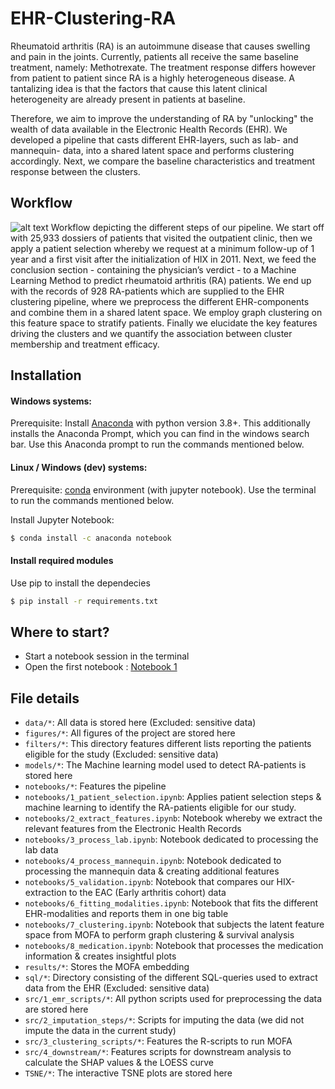# EHR-Clustering-RA
Rheumatoid arthritis (RA) is an autoimmune disease that causes swelling and pain in the joints. Currently, patients all receive the same baseline treatment, namely: Methotrexate. The treatment response differs however from patient to patient since RA is a highly heterogeneous disease.  A tantalizing idea is that the factors that cause this latent clinical heterogeneity are already present in patients at baseline.

Therefore, we aim to improve the understanding of RA by "unlocking" the wealth of data available in the Electronic Health Records (EHR). We developed a pipeline that casts different EHR-layers, such as lab- and mannequin- data, into a shared latent space and performs clustering accordingly. Next, we compare the baseline characteristics and treatment response between the clusters.

## Workflow
![alt text](https://github.com/levrex/EHR-Clustering-RA/blob/main/figures/md/fig2_workflow.png?raw=true)
Workflow depicting the different steps of our pipeline. We start off with 25,933 dossiers of patients that visited the outpatient clinic, then we apply a patient selection whereby we request at a minimum follow-up of 1 year and a first visit after the initialization of HIX in 2011. Next, we feed the conclusion section - containing the physician’s verdict - to a Machine Learning Method to predict rheumatoid arthritis (RA) patients. We end up with the records of 928 RA-patients which are supplied to the EHR clustering pipeline, where we preprocess the different EHR-components and combine them in a shared latent space. We employ graph clustering on this feature space to stratify patients. Finally we elucidate the key features driving the clusters and we quantify the association between cluster membership and treatment efficacy.


## Installation

#### Windows systems:
Prerequisite: Install [Anaconda](https://www.anaconda.com/distribution/) with python version 3.8+. This additionally installs the Anaconda Prompt, which you can find in the windows search bar. Use this Anaconda prompt to run the commands mentioned below.

#### Linux / Windows (dev) systems:
Prerequisite: [conda](https://docs.conda.io/projects/conda/en/latest/user-guide/install/index.html) environment (with jupyter notebook). Use the terminal to run the commands mentioned below.

Install Jupyter Notebook:
```sh
$ conda install -c anaconda notebook
```

#### Install required modules
Use pip to install the dependecies

```sh
$ pip install -r requirements.txt
```

## Where to start?
- Start a notebook session in the terminal 
- Open the first notebook : 
[Notebook 1](notebooks/1_patient_selection.ipynb)

## File details
* `data/*`: All data is stored here (Excluded: sensitive data)
* `figures/*`: All figures of the project are stored here
* `filters/*`: This directory features different lists reporting the patients eligible for the study (Excluded: sensitive data)
* `models/*`: The Machine learning model used to detect RA-patients is stored here
* `notebooks/*`: Features the pipeline
* `notebooks/1_patient_selection.ipynb`: Applies patient selection steps & machine learning to identify the RA-patients eligible for our study.
* `notebooks/2_extract_features.ipynb`: Notebook whereby we extract the relevant features from the Electronic Health Records 
* `notebooks/3_process_lab.ipynb`: Notebook dedicated to processing the lab data
* `notebooks/4_process_mannequin.ipynb`: Notebook dedicated to processing the mannequin data & creating additional features
* `notebooks/5_validation.ipynb`: Notebook that compares our HIX-extraction to the EAC (Early arthritis cohort) data
* `notebooks/6_fitting_modalities.ipynb`: Notebook that fits the different EHR-modalities and reports them in one big table
* `notebooks/7_clustering.ipynb`: Notebook that subjects the latent feature space from MOFA to perform graph clustering & survival analysis
* `notebooks/8_medication.ipynb`: Notebook that processes the medication information & creates insightful plots
* `results/*`: Stores the MOFA embedding
* `sql/*`: Directory consisting of the different SQL-queries used to extract data from the EHR (Excluded: sensitive data)
* `src/1_emr_scripts/*`: All python scripts used for preprocessing the data are stored here 
* `src/2_imputation_steps/*`: Scripts for imputing the data (we did not impute the data in the current study)
* `src/3_clustering_scripts/*`: Features the R-scripts to run MOFA
* `src/4_downstream/*`: Features scripts for downstream analysis to calculate the SHAP values & the LOESS curve
* `TSNE/*`: The interactive TSNE plots are stored here
